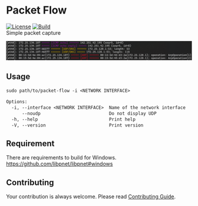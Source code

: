 # Packet Flow

[![License](https://img.shields.io/github/license/rmuraix/packet-flow)](./LICENSE)
[![Build](https://github.com/rmuraix/packet-flow/actions/workflows/build.yml/badge.svg)](https://github.com/rmuraix/packet-flow/actions/workflows/build.yml)  
Simple packet capture

![screen shot](./static/packet-flow_screenShot.png)

## Usage

```shell
sudo path/to/packet-flow -i <NETWORK INTERFACE>
```

```
Options:
  -i, --interface <NETWORK INTERFACE>  Name of the network interface
      --noudp                          Do not display UDP
  -h, --help                           Print help
  -V, --version                        Print version
```

## Requirement

There are requirements to build for Windows.  
https://github.com/libpnet/libpnet#windows

## Contributing

Your contribution is always welcome. Please read [Contributing Guide](.github/CONTRIBUTING.md).
